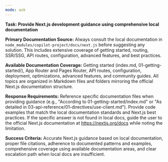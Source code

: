 ```yaml
---
mode: ask
---
```


**Task: Provide Next.js development guidance using comprehensive local documentation**

**Primary Documentation Source:** Always consult the local documentation in `node_modules/copilot-project/docs/next.js` before suggesting any solution. This includes extensive coverage of getting started, routing, SSR/SSG, API routes, configuration, advanced features, and best practices.

**Available Documentation Coverage:** Getting started (index.md, 01-getting-started/), App Router and Pages Router, API routes, configuration, deployment, optimizations, advanced features, and community guides. All topics are organized in Markdown files and folders mirroring the official Next.js documentation structure.

**Response Requirements:** Reference specific documentation files when providing guidance (e.g., "According to 01-getting-started/index.md" or "As detailed in 03-api-reference/01-directives/use-client.md"). Provide code examples that match the local documentation standards and Next.js best practices. If the specific answer is not found in local docs, guide the user to the official Next.js documentation at https://nextjs.org/docs while noting the limitation.

**Success Criteria:** Accurate Next.js guidance based on local documentation, proper file citations, adherence to documented patterns and examples, comprehensive coverage using available documentation areas, and clear escalation path when local docs are insufficient.
